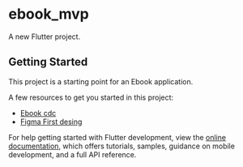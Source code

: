 # ebook_mvp

A new Flutter project.

## Getting Started

This project is a starting point for an Ebook application.

A few resources to get you started in this project:

- [Ebook cdc](https://docs.google.com/document/d/1YMF_FAaEwtBcIT6Nb2NmskSB1QRZqsW_OMiLiwSDYt8/edit?usp=sharing)
- [Figma First desing]([https://docs.flutter.dev/cookbook](https://www.figma.com/design/pwXqNhqsqnUXZ3FBYkiVN3/UX-Pilot--AI-UI-Generator---AI-Wireframe-Generator--Community-?node-id=2-1783&t=vEe8iHvHhbkvmeSE-1))

For help getting started with Flutter development, view the
[online documentation](https://docs.flutter.dev/), which offers tutorials,
samples, guidance on mobile development, and a full API reference.
